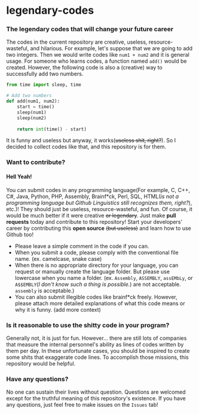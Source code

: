 # legendary-codes
### The legendary codes that will change your future career

The codes in the current repository are creative, useless, resource-wasteful, and hilarious. For example, let's suppose that we are going to add two integers. Then we would write codes like `num1 + num2` and it is general usage. For someone who learns codes, a function named `add()` would be created. However, the following code is also a (creative) way to successfully add two numbers.
```python
from time import sleep, time

# Add two numbers
def add(num1, num2):
	start = time()
	sleep(num1)
	sleep(num2)
	
	return int(time() - start)
```

It is funny and useless but anyway, it works(~~useless shit, right?~~). So I decided to collect codes like that, and this repository is for them.

### Want to contribute?
#### Hell Yeah!
You can submit codes in any programming language(For example, C, C++, C#, Java, Python, PHP, Assembly, Brainf*ck, Perl, SQL, HTML(_is not a programming language but Github Linguistics still recognizes them, right?_), etc.)! They should just be useless, resource-wasteful, and fun. Of course, it would be much better if it were creative ~~or legendary~~. Just make **pull requests** today and contribute to this repository! Start your developers' career by contributing this **open source** ~~(but useless)~~ and learn how to use Github too!

- Please leave a simple comment in the code if you can.
- When you submit a code, please comply with the conventional file name. (ex. camelcase, snake case)
- When there is no appropriate directory for your language, you can request or manually create the language folder. But please use lowercase when you name a folder. (ex. `Assembly`, `ASSEMBLY`, `assEMbLy`, or `A$$EMBLY`(_I don't know such a thing is possible._) are not acceptable. `assembly` is acceptable.)
- You can also submit illegible codes like brainf*ck freely. However, please attach more detailed explanations of what this code means or why it is funny. (add more context)

### Is it reasonable to use the shitty code in your program?
Generally not, it is just for fun. However... there are still lots of companies that measure the internal personnel's ability as lines of codes written by them per day. In these unfortunate cases, you should be inspired to create some shits that exaggerate code lines. To accomplish those missions, this repository would be helpful.

### Have any questions?
No one can sustain their lives without question. Questions are welcomed except for the truthful meaning of this repository's existence. If you have any questions, just feel free to make issues on the `Issues` tab!
